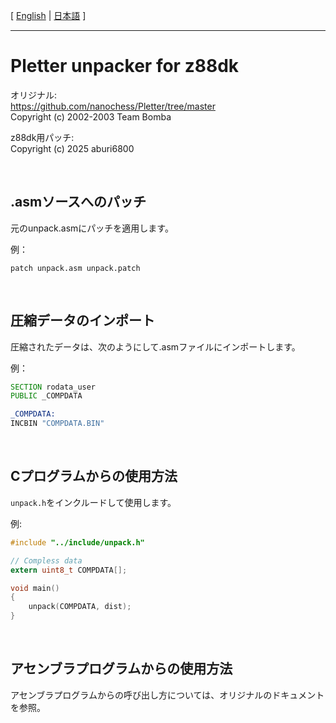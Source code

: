[ [English](README.md) | [日本語](README.ja.md) ]

---

# Pletter unpacker for z88dk

オリジナル:  
https://github.com/nanochess/Pletter/tree/master  
Copyright (c) 2002-2003 Team Bomba  

z88dk用パッチ:  
Copyright (c) 2025 aburi6800  

<br>

## .asmソースへのパッチ

元のunpack.asmにパッチを適用します。  

例：
```shell
patch unpack.asm unpack.patch
```

<br>

## 圧縮データのインポート

圧縮されたデータは、次のようにして.asmファイルにインポートします。  

例：
```asm
SECTION rodata_user
PUBLIC _COMPDATA

_COMPDATA:
INCBIN "COMPDATA.BIN"
```

<br>

## Cプログラムからの使用方法

`unpack.h`をインクルードして使用します。  

例:
```C
#include "../include/unpack.h"

// Compless data
extern uint8_t COMPDATA[];

void main()
{
    unpack(COMPDATA, dist);
}
```

<br>

## アセンブラプログラムからの使用方法

アセンブラプログラムからの呼び出し方については、オリジナルのドキュメントを参照。  
